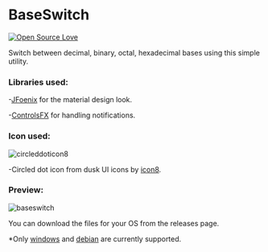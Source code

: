 # BaseSwitch
[![Open Source Love](https://badges.frapsoft.com/os/v2/open-source.svg?v=103)](https://github.com/ellerbrock/open-source-badges/)

Switch between decimal, binary, octal, hexadecimal bases using this simple utility.

### Libraries used:
-[JFoenix](https://github.com/jfoenixadmin/JFoenix) for the material design look.

-[ControlsFX](http://fxexperience.com/controlsfx/) for handling notifications.

### Icon used:
![circleddoticon8](https://user-images.githubusercontent.com/13862182/29346055-81c94b62-824b-11e7-8d08-6e00f1afb4cb.png)

-Circled dot icon from dusk UI icons by [icon8](https://tympanus.net/codrops/2017/06/23/freebie-dusk-ui-icons/).

### Preview:

![baseswitch](https://user-images.githubusercontent.com/13862182/29346047-726f2948-824b-11e7-96f4-d01a40f6d2b1.gif)

You can download the files for your OS from the releases page.

*Only [windows](https://github.com/theJaxon/BaseSwitch/releases/download/v1.0/BaseSwitch-1.0.exe) and [debian](https://github.com/theJaxon/BaseSwitch/releases/download/v1.0/baseswitch-1.0.deb) are currently supported.
